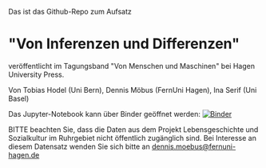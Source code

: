 Das ist das Github-Repo zum Aufsatz 
# "Von Inferenzen und Differenzen"
veröffentlicht im Tagungsband "Von Menschen und Maschinen" bei Hagen University Press. 

Von Tobias Hodel (Uni Bern), Dennis Möbus (FernUni Hagen), Ina Serif (Uni Basel)

Das Jupyter-Notebook kann über Binder geöffnet werden: [![Binder](https://mybinder.org/badge_logo.svg)](https://mybinder.org/v2/gh/moebusd/von_inferenzen_und_differenzen.git/main)

BITTE beachten Sie, dass die Daten aus dem Projekt Lebensgeschichte und Sozialkultur im Ruhrgebiet nicht öffentlich zugänglich sind. Bei Interesse an diesem Datensatz wenden Sie sich bitte an dennis.moebus@fernuni-hagen.de
